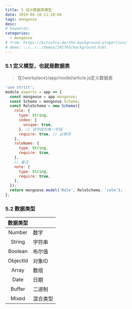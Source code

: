 ```yaml
---
title: 5 设计数据库模型
date: 2019-04-10 11:10:04
tags: mongoose
desc: 
# keywords: 
categories:
  - mongoose
# from: https://bitsofco.de/the-background-properties/
# demo: ../../../demos/201703/background.html
---
```

### 5.1 定义模型，也就是数据表
> 在{workplace}/app/model/article.js定义数据表


```javascript
'use strict';
module.exports = app => {
  const mongoose = app.mongoose;
  const Schema = mongoose.Schema;
  const RoleSchema = new Schema({
    role: {
      type: String,
      index: {
        unique: true,
      }, // 该字段为唯一字段
      require: true, // 必填项
    },
    roleName: {
      type: String,
      require: true,
    },
    // 备注
    note: {
      type: String,
      require: true,
    },
  });
  return mongoose.model('Role', RoleSchema, 'role');
};

```

<a name="a9DzB"></a>
### 5.2 数据类型
| 数据类型 |  |
| :---: | --- |
| Number | 数字 |
| String | 字符串 |
| Boolean | 布尔值 |
| ObjectId | 对象ID |
| Array | 数组 |
| Date | 日期 |
| Buffer | 二进制 |
| Mixed | 混合类型 |



